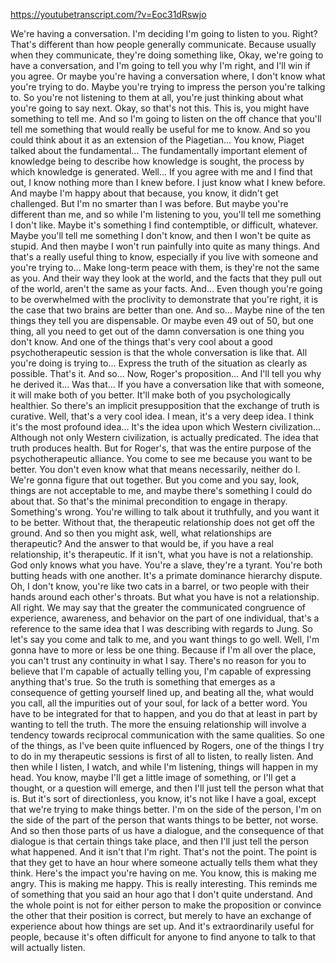 https://youtubetranscript.com/?v=Eoc31dRswjo

 We're having a conversation. I'm deciding I'm going to listen to you. Right? That's different than how people generally communicate. Because usually when they communicate, they're doing something like, Okay, we're going to have a conversation, and I'm going to tell you why I'm right, and I'll win if you agree. Or maybe you're having a conversation where, I don't know what you're trying to do. Maybe you're trying to impress the person you're talking to. So you're not listening to them at all, you're just thinking about what you're going to say next. Okay, so that's not this. This is, you might have something to tell me. And so I'm going to listen on the off chance that you'll tell me something that would really be useful for me to know. And so you could think about it as an extension of the Piagetian... You know, Piaget talked about the fundamental... The fundamentally important element of knowledge being to describe how knowledge is sought, the process by which knowledge is generated. Well... If you agree with me and I find that out, I know nothing more than I knew before. I just know what I knew before. And maybe I'm happy about that because, you know, it didn't get challenged. But I'm no smarter than I was before. But maybe you're different than me, and so while I'm listening to you, you'll tell me something I don't like. Maybe it's something I find contemptible, or difficult, whatever. Maybe you'll tell me something I don't know, and then I won't be quite as stupid. And then maybe I won't run painfully into quite as many things. And that's a really useful thing to know, especially if you live with someone and you're trying to... Make long-term peace with them, is they're not the same as you. And their way they look at the world, and the facts that they pull out of the world, aren't the same as your facts. And... Even though you're going to be overwhelmed with the proclivity to demonstrate that you're right, it is the case that two brains are better than one. And so... Maybe nine of the ten things they tell you are dispensable. Or maybe even 49 out of 50, but one thing, all you need to get out of the damn conversation is one thing you don't know. And one of the things that's very cool about a good psychotherapeutic session is that the whole conversation is like that. All you're doing is trying to... Express the truth of the situation as clearly as possible. That's it. And so... Now, Roger's proposition... And I'll tell you why he derived it... Was that... If you have a conversation like that with someone, it will make both of you better. It'll make both of you psychologically healthier. So there's an implicit presupposition that the exchange of truth is curative. Well, that's a very cool idea. I mean, it's a very deep idea. I think it's the most profound idea... It's the idea upon which Western civilization... Although not only Western civilization, is actually predicated. The idea that truth produces health. But for Roger's, that was the entire purpose of the psychotherapeutic alliance. You come to see me because you want to be better. You don't even know what that means necessarily, neither do I. We're gonna figure that out together. But you come and you say, look, things are not acceptable to me, and maybe there's something I could do about that. So that's the minimal precondition to engage in therapy. Something's wrong. You're willing to talk about it truthfully, and you want it to be better. Without that, the therapeutic relationship does not get off the ground. And so then you might ask, well, what relationships are therapeutic? And the answer to that would be, if you have a real relationship, it's therapeutic. If it isn't, what you have is not a relationship. God only knows what you have. You're a slave, they're a tyrant. You're both butting heads with one another. It's a primate dominance hierarchy dispute. Oh, I don't know, you're like two cats in a barrel, or two people with their hands around each other's throats. But what you have is not a relationship. All right. We may say that the greater the communicated congruence of experience, awareness, and behavior on the part of one individual, that's a reference to the same idea that I was describing with regards to Jung. So let's say you come and talk to me, and you want things to go well. Well, I'm gonna have to more or less be one thing. Because if I'm all over the place, you can't trust any continuity in what I say. There's no reason for you to believe that I'm capable of actually telling you, I'm capable of expressing anything that's true. So the truth is something that emerges as a consequence of getting yourself lined up, and beating all the, what would you call, all the impurities out of your soul, for lack of a better word. You have to be integrated for that to happen, and you do that at least in part by wanting to tell the truth. The more the ensuing relationship will involve a tendency towards reciprocal communication with the same qualities. So one of the things, as I've been quite influenced by Rogers, one of the things I try to do in my therapeutic sessions is first of all to listen, to really listen. And then while I listen, I watch, and while I'm listening, things will happen in my head. You know, maybe I'll get a little image of something, or I'll get a thought, or a question will emerge, and then I'll just tell the person what that is. But it's sort of directionless, you know, it's not like I have a goal, except that we're trying to make things better. I'm on the side of the person, I'm on the side of the part of the person that wants things to be better, not worse. And so then those parts of us have a dialogue, and the consequence of that dialogue is that certain things take place, and then I'll just tell the person what happened. And it isn't that I'm right. That's not the point. The point is that they get to have an hour where someone actually tells them what they think. Here's the impact you're having on me. You know, this is making me angry. This is making me happy. This is really interesting. This reminds me of something that you said an hour ago that I don't quite understand. And the whole point is not for either person to make the proposition or convince the other that their position is correct, but merely to have an exchange of experience about how things are set up. And it's extraordinarily useful for people, because it's often difficult for anyone to find anyone to talk to that will actually listen.